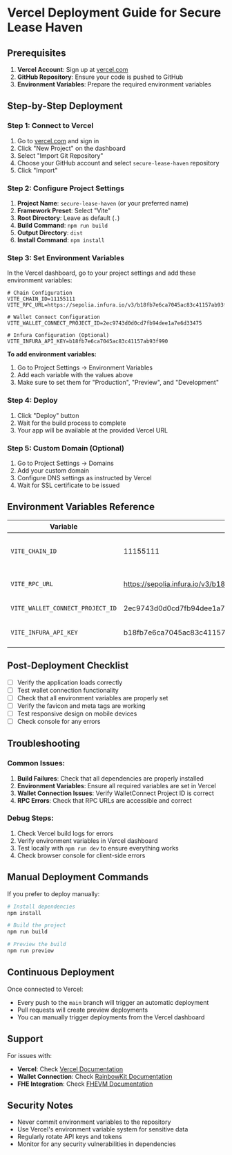 # Vercel Deployment Guide for Secure Lease Haven

## Prerequisites

1. **Vercel Account**: Sign up at [vercel.com](https://vercel.com)
2. **GitHub Repository**: Ensure your code is pushed to GitHub
3. **Environment Variables**: Prepare the required environment variables

## Step-by-Step Deployment

### Step 1: Connect to Vercel

1. Go to [vercel.com](https://vercel.com) and sign in
2. Click "New Project" on the dashboard
3. Select "Import Git Repository"
4. Choose your GitHub account and select `secure-lease-haven` repository
5. Click "Import"

### Step 2: Configure Project Settings

1. **Project Name**: `secure-lease-haven` (or your preferred name)
2. **Framework Preset**: Select "Vite"
3. **Root Directory**: Leave as default (`.`)
4. **Build Command**: `npm run build`
5. **Output Directory**: `dist`
6. **Install Command**: `npm install`

### Step 3: Set Environment Variables

In the Vercel dashboard, go to your project settings and add these environment variables:

```env
# Chain Configuration
VITE_CHAIN_ID=11155111
VITE_RPC_URL=https://sepolia.infura.io/v3/b18fb7e6ca7045ac83c41157ab93f990

# Wallet Connect Configuration
VITE_WALLET_CONNECT_PROJECT_ID=2ec9743d0d0cd7fb94dee1a7e6d33475

# Infura Configuration (Optional)
VITE_INFURA_API_KEY=b18fb7e6ca7045ac83c41157ab93f990
```

**To add environment variables:**
1. Go to Project Settings → Environment Variables
2. Add each variable with the values above
3. Make sure to set them for "Production", "Preview", and "Development"

### Step 4: Deploy

1. Click "Deploy" button
2. Wait for the build process to complete
3. Your app will be available at the provided Vercel URL

### Step 5: Custom Domain (Optional)

1. Go to Project Settings → Domains
2. Add your custom domain
3. Configure DNS settings as instructed by Vercel
4. Wait for SSL certificate to be issued

## Environment Variables Reference

| Variable | Value | Description |
|----------|-------|-------------|
| `VITE_CHAIN_ID` | 11155111 | Ethereum Sepolia Testnet Chain ID |
| `VITE_RPC_URL` | https://sepolia.infura.io/v3/b18fb7e6ca7045ac83c41157ab93f990 | RPC URL for blockchain connection |
| `VITE_WALLET_CONNECT_PROJECT_ID` | 2ec9743d0d0cd7fb94dee1a7e6d33475 | WalletConnect Project ID |
| `VITE_INFURA_API_KEY` | b18fb7e6ca7045ac83c41157ab93f990 | Infura API Key for additional RPC access |

## Post-Deployment Checklist

- [ ] Verify the application loads correctly
- [ ] Test wallet connection functionality
- [ ] Check that all environment variables are properly set
- [ ] Verify the favicon and meta tags are working
- [ ] Test responsive design on mobile devices
- [ ] Check console for any errors

## Troubleshooting

### Common Issues:

1. **Build Failures**: Check that all dependencies are properly installed
2. **Environment Variables**: Ensure all required variables are set in Vercel
3. **Wallet Connection Issues**: Verify WalletConnect Project ID is correct
4. **RPC Errors**: Check that RPC URLs are accessible and correct

### Debug Steps:

1. Check Vercel build logs for errors
2. Verify environment variables in Vercel dashboard
3. Test locally with `npm run dev` to ensure everything works
4. Check browser console for client-side errors

## Manual Deployment Commands

If you prefer to deploy manually:

```bash
# Install dependencies
npm install

# Build the project
npm run build

# Preview the build
npm run preview
```

## Continuous Deployment

Once connected to Vercel:
- Every push to the `main` branch will trigger an automatic deployment
- Pull requests will create preview deployments
- You can manually trigger deployments from the Vercel dashboard

## Support

For issues with:
- **Vercel**: Check [Vercel Documentation](https://vercel.com/docs)
- **Wallet Connection**: Check [RainbowKit Documentation](https://www.rainbowkit.com/docs)
- **FHE Integration**: Check [FHEVM Documentation](https://docs.fhevm.io/)

## Security Notes

- Never commit environment variables to the repository
- Use Vercel's environment variable system for sensitive data
- Regularly rotate API keys and tokens
- Monitor for any security vulnerabilities in dependencies
